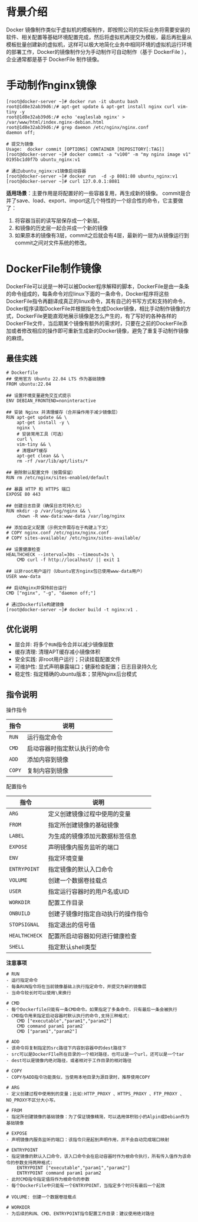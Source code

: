 # 背景介绍
Docker 镜像制作类似于虚拟机的模板制作，即按照公司的实际业务将需要安装的软件、相关配置等基础环境配置完成，然后将虚拟机再提交为模板，最后再批量从模板批量创建新的虚拟机，这样可以极大地简化业务中相同环境的虚拟机运行环境的部署工作，Docker的镜像制作分为手动制作可自动制作（基于 DockerFile ），企业通常都是基于 DockerFile 制作镜像。

# 手动制作nginx镜像
```shell
[root@docker-server ~]# docker run -it ubuntu bash
root@1d8e32ab39d6:/# apt-get update & apt-get install nginx curl vim-tiny -y
root@1d8e32ab39d6:/# echo 'eagleslab nginx' > /var/www/html/index.nginx-debian.html
root@1d8e32ab39d6:/# grep daemon /etc/nginx/nginx.conf
daemon off;

# 提交为镜像
Usage:  docker commit [OPTIONS] CONTAINER [REPOSITORY[:TAG]]
[root@docker-server ~]# docker commit -a "v100" -m "my nginx image v1" 0195bc1d0f7b ubuntu_nginx:v1

# 通过ubuntu_nginx:v1镜像启动容器
[root@docker-server ~]# docker run  -d -p 8081:80 ubuntu_nginx:v1
[root@docker-server ~]# curl 127.0.0.1:8081
```
**适用场景**：主要作用是将配置好的一些容器复用，再生成新的镜像。
commit是合并了save、load、export、import这几个特性的一个综合性的命令，它主要做了：
1. 将容器当前的读写层保存成一个新层。
2. 和镜像的历史层一起合并成一个新的镜像
3. 如果原本的镜像有3层，commit之后就会有4层，最新的一层为从镜像运行到commit之间对文件系统的修改。

# DockerFile制作镜像
DockerFile可以说是一种可以被Docker程序解释的脚本，DockerFile是由一条条的命令组成的，每条命令对应linux下面的一条命令，Docker程序将这些DockerFile指令再翻译成真正的linux命令，其有自己的书写方式和支持的命令，Docker程序读取DockerFile并根据指令生成Docker镜像，相比手动制作镜像的方式，DockerFile更能直观地展示镜像是怎么产生的，有了写好的各种各样的DockerFIle文件，当后期某个镜像有额外的需求时，只要在之前的DockerFile添加或者修改相应的操作即可重新生成新的Docker镜像，避免了重复手动制作镜像的麻烦。

## 最佳实践
```shell
# Dockerfile
## 使用官方 Ubuntu 22.04 LTS 作为基础镜像
FROM ubuntu:22.04

## 设置环境变量避免交互式提示
ENV DEBIAN_FRONTEND=noninteractive

## 安装 Nginx 并清理缓存（合并操作用于减少镜像层）
RUN apt-get update && \
    apt-get install -y \
    nginx \
    # 安装常用工具（可选）
    curl \
    vim-tiny && \
    # 清理APT缓存
    apt-get clean && \
    rm -rf /var/lib/apt/lists/*

## 删除默认配置文件（按需保留）
RUN rm /etc/nginx/sites-enabled/default

## 暴露 HTTP 和 HTTPS 端口
EXPOSE 80 443

## 创建日志目录（确保日志可持久化）
RUN mkdir -p /var/log/nginx && \
    chown -R www-data:www-data /var/log/nginx

## 添加自定义配置（示例文件需存在于构建上下文）
# COPY nginx.conf /etc/nginx/nginx.conf
# COPY sites-available/ /etc/nginx/sites-available/

## 设置健康检查
HEALTHCHECK --interval=30s --timeout=3s \
    CMD curl -f http://localhost/ || exit 1

## 以非root用户运行（Ubuntu官方nginx包已使用www-data用户）
USER www-data

## 启动Nginx并保持前台运行
CMD ["nginx", "-g", "daemon off;"]

# 通过Dockerfile构建镜像
[root@docker-server ~]# docker build -t nginx:v1 .
```
## 优化说明
- 层合并: 将多个`RUN`指令合并以减少镜像层数
- 缓存清理: 清理APT缓存减小镜像体积
- 安全实践: 非root用户运行；只读挂载配置文件
- 可维护性: 显式声明暴露端口；健康检查配置；日志目录持久化
- 稳定性: 指定精确的ubuntu版本；禁用Nginx后台模式
  

## 指令说明
操作指令

| 指令   | 说明                         |
| ------ | ---------------------------- |
| `RUN`  | 运行指定命令                 |
| `CMD`  | 启动容器时指定默认执行的命令 |
| `ADD`  | 添加内容到镜像               |
| `COPY` | 复制内容到镜像               |

配置指令

| 指令          | 说明                               |
| ------------- | ---------------------------------- |
| `ARG`         | 定义创建镜像过程中使用的变量       |
| `FROM`        | 指定所创建镜像的基础镜像           |
| `LABEL`       | 为生成的镜像添加元数据标签信息     |
| `EXPOSE`      | 声明镜像内服务监听的端口           |
| `ENV`         | 指定环境变量                       |
| `ENTRYPOINT`  | 指定镜像的默认入口命令             |
| `VOLUME`      | 创建一个数据卷挂载点               |
| `USER`        | 指定运行容器时的用户名或UID        |
| `WORKDIR`     | 配置工作目录                       |
| `ONBUILD`     | 创建子镜像时指定自动执行的操作指令 |
| `STOPSIGNAL`  | 指定退出的信号值                   |
| `HEALTHCHECK` | 配置所启动容器如何进行健康检查     |
| `SHELL`       | 指定默认shell类型                  |


**注意事项**
```shell
# RUN
- 运行指定命令
- 每条RUN指令将在当前镜像基础上执行指定命令，并提交为新的镜像层
- 当命令较长时可以使用\来换行

# CMD
- 每个Dockerfile只能有一条CMD命令。如果指定了多条命令，只有最后一条会被执行
- CMD指令用来指定启动容器时默认执行的命令,支持三种格式:
    CMD ["executable","param1","param2"] 
    CMD command param1 param2`
    CMD ["param1","param2"]

# ADD
- 该命令将复制指定的src路径下内容到容器中的dest路径下
- src可以是DockerFIle所在目录的一个相对路径，也可以是一个url，还可以是一个tar
- dest可以是镜像内绝对路径，或者相对于工作目录的相对路径

# COPY
- COPY与ADD指令功能类似，当使用本地目录为源目录时，推荐使用COPY

# ARG
- 定义创建过程中使用到的变量；比如:HTTP_PROXY 、HTTPS_PROXY 、FTP_PROXY 、NO_PROXY不区分大小写。

# FROM
- 指定所创建镜像的基础镜像：为了保证镜像精简，可以选用体积较小的Alpin或Debian作为基础镜像

# EXPOSE
- 声明镜像内服务监听的端口：该指令只是起到声明作用，并不会自动完成端口映射

# ENTRYPOINT
- 指定镜像的默认入口命令，该入口命令会在启动容器时作为根命令执行，所有传入值作为该命令的参数支持两种格式:
    ENTRYPOINT ["executable","param1","param2"]
    ENTRYPOINT command param1 param2
- 此时CMD指令指定值将作为根命令的参数
- 每个DockerFile中只能有一个ENTRYPOINT，当指定多个时只有最后一个起效

# VOLUME: 创建一个数据卷挂载点

# WORKDIR
- 为后续的RUN、CMD、ENTRYPOINT指令配置工作目录：建议使用绝对路径
```